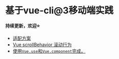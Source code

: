 # 基于vue-cli@3移动端实践

**持续更新，欢迎⭐️**

- [适配方案](readme/01.移动端适配方案.md)
- [Vue scrollBehavior 滚动行为](https://www.cnblogs.com/sophie_wang/p/7880261.html)
- [使用`Vue.use`和`Vue.component`完成。](src/components/Header)
